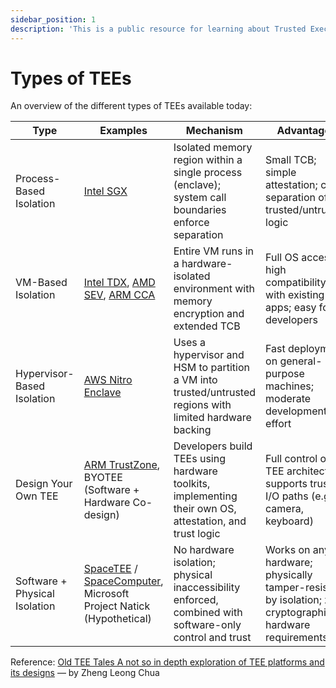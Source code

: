 ```yaml
---
sidebar_position: 1
description: 'This is a public resource for learning about Trusted Execution Environments (TEEs). Our aim is to provide comprehensive coverage of key concepts, research advancements, and real-world applications of TEEs.'
---
```


# Types of TEEs

An overview of the different types of TEEs available today:

| Type                          | Examples                                                  | Mechanism                                                                                                | Advantages                                                                          | Disadvantages                                                                                 | Notes                                                                                             |
|-------------------------------|-----------------------------------------------------------|----------------------------------------------------------------------------------------------------------|-------------------------------------------------------------------------------------|-----------------------------------------------------------------------------------------------|---------------------------------------------------------------------------------------------------|
| Process-Based Isolation       | [Intel SGX](https://www.intel.com/content/www/us/en/products/docs/accelerator-engines/software-guard-extensions.html)                                                 | Isolated memory region within a single process (enclave); system call boundaries enforce separation        | Small TCB; simple attestation; clear separation of trusted/untrusted logic          | Hard to develop; needs code rewrites; poor support for legacy apps                            | First widely-used commercial TEE; foundational model for enclave-based security                   |
| VM-Based Isolation            | [Intel TDX](https://www.intel.com/content/www/us/en/developer/tools/trust-domain-extensions/overview.html), [AMD SEV](https://www.amd.com/en/developer/sev.html), [ARM CCA](https://www.arm.com/architecture/security-features/arm-confidential-compute-architecture)                               | Entire VM runs in a hardware-isolated environment with memory encryption and extended TCB                | Full OS access; high compatibility with existing apps; easy for developers          | Large TCB; complex attestation; potential need for runtime monitoring                         | Emerging as the preferred model for cloud-native TEEs; trades security for dev ease             |
| Hypervisor-Based Isolation    | [AWS Nitro Enclave](https://aws.amazon.com/ec2/nitro/nitro-enclaves/)                                         | Uses a hypervisor and HSM to partition a VM into trusted/untrusted regions with limited hardware backing | Fast deployment on general-purpose machines; moderate development effort            | Relies on EC2 host instance encryption; limited device support; weaker isolation assumptions  | A transitional model between legacy and full VM-based TEEs; good for cloud services             |
| Design Your Own TEE           | [ARM TrustZone](https://www.arm.com/technologies/trustzone-for-cortex-a), BYOTEE (Software + Hardware Co-design)     | Developers build TEEs using hardware toolkits, implementing their own OS, attestation, and trust logic   | Full control over TEE architecture; supports trusted I/O paths (e.g., camera, keyboard) | Extremely complex to implement; requires custom OS, provisioning, and attestation design      | Best suited for embedded/mobile systems or privacy-critical interfaces                            |
| Software + Physical Isolation | [SpaceTEE](https://arxiv.org/abs/1710.01430) / [SpaceComputer](https://www.spacecomputer.io/), Microsoft Project Natick (Hypothetical) | No hardware isolation; physical inaccessibility enforced, combined with software-only control and trust  | Works on any hardware; physically tamper-resistant by isolation; zero cryptographic hardware requirements | Relies entirely on no physical access; unverifiable; not suited for hostile environments    | Conceptual TEE model; good for compliance-driven or closed-system deployment                    |

Reference: [Old TEE Tales A not so in depth exploration of TEE platforms and its designs](https://www.youtube.com/watch?v=-uTmlsBg3oY) — by Zheng Leong Chua
